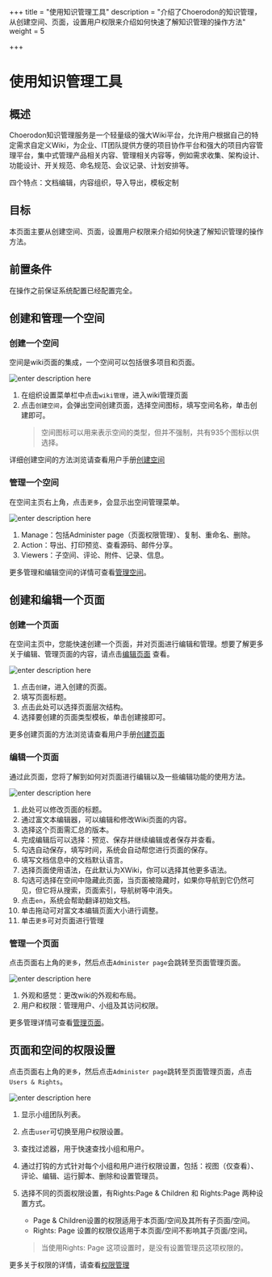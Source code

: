 ﻿+++
title = "使用知识管理工具"
description = "介绍了Choerodon的知识管理，从创建空间、页面，设置用户权限来介绍如何快速了解知识管理的操作方法"
weight = 5

+++

# 使用知识管理工具

## 概述

Choerodon知识管理服务是一个轻量级的强大Wiki平台，允许用户根据自己的特定需求自定义Wiki，为企业、IT团队提供方便的项目协作平台和强大的项目内容管理平台，集中式管理产品相关内容、管理相关内容等，例如需求收集、架构设计、功能设计、开关规范、命名规范、会议记录、计划安排等。

四个特点：文档编辑，内容组织，导入导出，模板定制

## 目标

本页面主要从创建空间、页面，设置用户权限来介绍如何快速了解知识管理的操作方法。

## 前置条件

在操作之前保证系统配置已经配置完全。

## 创建和管理一个空间

### 创建一个空间
 
空间是wiki页面的集成，一个空间可以包括很多项目和页面。

![enter description here](/docs/user-guide/wiki/image/image3.png)

1. 在组织设置菜单栏中点击`wiki管理`，进入wiki管理页面
2. 点击`创建空间`，会弹出空间创建页面，选择空间图标，填写空间名称，单击创建即可。
    <blockquote class="note">
    空间图标可以用来表示空间的类型，但并不强制，共有935个图标以供选择。
    </blockquote>

详细创建空间的方法浏览请查看用户手册[创建空间](../../user-guide/wiki/space/create-space)
 

### 管理一个空间

在空间主页右上角，点击`更多`，会显示出空间管理菜单。

![enter description here](/docs/user-guide/wiki/image/image8.png)

 1. Manage：包括Administer page（页面权限管理）、复制、重命名、删除。
 2. Action：导出、打印预览、查看源码、邮件分享。
 3. Viewers：子空间、评论、附件、记录、信息。

更多管理和编辑空间的详情可查看[管理空间](../../user-guide/wiki/space/manage-space)。

## 创建和编辑一个页面

### 创建一个页面

在空间主页中，您能快速创建一个页面，并对页面进行编辑和管理。想要了解更多关于编辑、管理页面的内容，请点击[编辑页面](../../user-guide/wiki/page/edict-page) 查看。

![enter description here](/docs/user-guide/wiki/image/image9.png)

1. 点击`创建`，进入创建的页面。
2. 填写页面标题。
3. 点击此处可以选择页面层次结构。
4. 选择要创建的页面类型模板，单击创建接即可。 

更多创建页面的方法浏览请查看用户手册[创建页面](../../user-guide/wiki/page/create-page)

### 编辑一个页面

通过此页面，您将了解到如何对页面进行编辑以及一些编辑功能的使用方法。

![enter description here](/docs/user-guide/wiki/image/image10.png)

1. 此处可以修改页面的标题。
2. 通过富文本编辑器，可以编辑和修改Wiki页面的内容。
3. 选择这个页面需汇总的版本。
4. 完成编辑后可以选择：预览、保存并继续编辑或者保存并查看。
5. 勾选自动保存，填写时间，系统会自动帮您进行页面的保存。
6. 填写文档信息中的文档默认语言。
7. 选择页面使用语法，在此默认为XWiki，你可以选择其他更多语法。
8. 勾选可选择在空间中隐藏此页面，当页面被隐藏时，如果你导航到它仍然可见，但它将从搜索，页面索引，导航树等中消失。
9. 点击`en`，系统会帮助翻译初始文档。
10. 单击拖动可对富文本编辑页面大小进行调整。
11. 单击`更多`可对页面进行管理

### 管理一个页面

点击页面右上角的`更多`，然后点击`Administer page`会跳转至页面管理页面。

![enter description here](/docs/user-guide/wiki/image/image12.png)
 
1. 外观和感觉：更改wiki的外观和布局。
2. 用户和权限：管理用户、小组及其访问权限。

更多管理详情可查看[管理页面](../../user-guide/wiki/page/manage-page)。

## 页面和空间的权限设置

点击页面右上角的`更多`，然后点击`Administer page`跳转至页面管理页面，点击`Users & Rights`。

![enter description here](/docs/user-guide/wiki/image/image17.png)

1. 显示小组团队列表。
2. 点击`user`可切换至用户权限设置。
3. 查找过滤器，用于快速查找小组和用户。
4. 通过打钩的方式针对每个小组和用户进行权限设置，包括：视图（仅查看）、评论、编辑、运行脚本、删除和设置管理员。
5. 选择不同的页面权限设置，有Rights:Page & Children 和 Rights:Page 两种设置方式。
   
    -  Page & Children设置的权限适用于本页面/空间及其所有子页面/空间。
    -  Rights: Page 设置的权限仅适用于本页面/空间不影响其子页面/空间。

    <blockquote class="note">
    当使用Rights: Page 这项设置时，是没有设置管理员这项权限的。
    </blockquote>

更多关于权限的详情，请查看[权限管理](../../user-guide/wiki/hierarchy)
